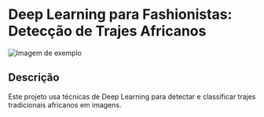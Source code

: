 <!DOCTYPE html>
<html>
<head>
</head>
<body>
  <h1>Deep Learning para Fashionistas: Detecção de Trajes Africanos</h1>

  <img src="" alt="Imagem de exemplo">

  <h2>Descrição</h2>
  <p>Este projeto usa técnicas de Deep Learning para detectar e classificar trajes tradicionais africanos em imagens.</p>

